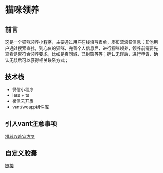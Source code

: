 # 猫咪领养
## 前言
这是一个猫咪领养小程序，主要通过用户在线填写表单，发布流浪猫信息；其他用户通过搜索查找，到心仪的猫咪，完善个人信息后，进行猫咪领养，领养前需要先查看是否符合领养要求，比如是否同城，已封窗等等；确认无误后，进行申请，确认无误后可以获得相关联系方式；

## 技术栈
  - 微信小程序
  - less + ts
  - 微信云开发
  - vant/weapp组件库

## 引入vant注意事项

  [推荐跟着官方来](https://vant-contrib.gitee.io/vant-weapp/#/quickstart)

## 自定义胶囊
  [链接](https://www.cnblogs.com/chenwolong/p/navigationBar.html)